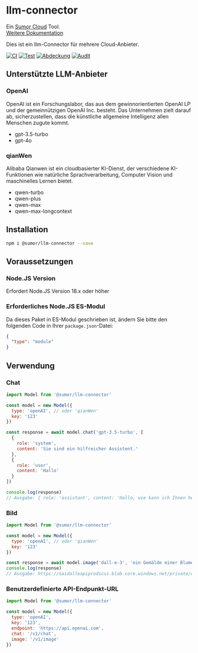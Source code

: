 # llm-connector

Ein [Sumor Cloud](https://sumor.cloud) Tool.  
[Weitere Dokumentation](https://sumor.cloud/llm-connector)

Dies ist ein llm-Connector für mehrere Cloud-Anbieter.

[![CI](https://github.com/sumor-cloud/llm-connector/actions/workflows/ci.yml/badge.svg)](https://github.com/sumor-cloud/llm-connector/actions/workflows/ci.yml)
[![Test](https://github.com/sumor-cloud/llm-connector/actions/workflows/ut.yml/badge.svg)](https://github.com/sumor-cloud/llm-connector/actions/workflows/ut.yml)
[![Abdeckung](https://github.com/sumor-cloud/llm-connector/actions/workflows/coverage.yml/badge.svg)](https://github.com/sumor-cloud/llm-connector/actions/workflows/coverage.yml)
[![Audit](https://github.com/sumor-cloud/llm-connector/actions/workflows/audit.yml/badge.svg)](https://github.com/sumor-cloud/llm-connector/actions/workflows/audit.yml)

## Unterstützte LLM-Anbieter

### OpenAI

OpenAI ist ein Forschungslabor, das aus dem gewinnorientierten OpenAI LP und der gemeinnützigen OpenAI Inc. besteht. Das Unternehmen zielt darauf ab, sicherzustellen, dass die künstliche allgemeine Intelligenz allen Menschen zugute kommt.

- gpt-3.5-turbo
- gpt-4o

### qianWen

Alibaba Qianwen ist ein cloudbasierter KI-Dienst, der verschiedene KI-Funktionen wie natürliche Sprachverarbeitung, Computer Vision und maschinelles Lernen bietet.

- qwen-turbo
- qwen-plus
- qwen-max
- qwen-max-longcontext

## Installation

```bash
npm i @sumor/llm-connector --save
```

## Voraussetzungen

### Node.JS Version

Erfordert Node.JS Version 18.x oder höher

### Erforderliches Node.JS ES-Modul

Da dieses Paket in ES-Modul geschrieben ist, ändern Sie bitte den folgenden Code in Ihrer `package.json`-Datei:

```json
{
  "type": "module"
}
```

## Verwendung

### Chat

```javascript
import Model from '@sumor/llm-connector'

const model = new Model({
  type: 'openAI', // oder 'qianWen'
  key: '123'
})

const response = await model.chat('gpt-3.5-turbo', [
  {
    role: 'system',
    content: 'Sie sind ein hilfreicher Assistent.'
  },
  {
    role: 'user',
    content: 'Hallo'
  }
])

console.log(response)
// Ausgabe: { role: 'assistant', content: 'Hallo, wie kann ich Ihnen heute helfen?' }
```

### Bild

```javascript
import Model from '@sumor/llm-connector'

const model = new Model({
  type: 'openAI', // oder 'qianWen'
  key: '123'
})

const response = await model.image('dall-e-3', 'ein Gemälde einer Blumenvase', '1024x1024')
console.log(response)
// Ausgabe: https://oaidalleapiprodscus.blob.core.windows.net/private/org-B7O45Q0iSubrkWb...
```

### Benutzerdefinierte API-Endpunkt-URL

```javascript
import Model from '@sumor/llm-connector'

const model = new Model({
  type: 'openAI',
  key: '123',
  endpoint: 'https://api.openai.com',
  chat: '/v1/chat',
  image: '/v1/image'
})
```
